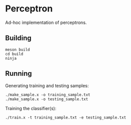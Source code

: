 Perceptron
==========

Ad-hoc implementation of perceptrons.

Building
--------

    meson build
    cd build
    ninja

Running
-------

Generating training and testing samples:

    ./make_sample.x -o training_sample.txt
    ./make_sample.x -o testing_sample.txt

Training the classifier(s):

    ./train.x -t training_sample.txt -e testing_sample.txt
